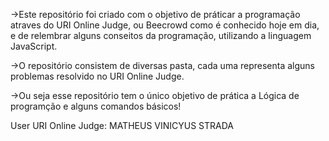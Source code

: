 ->Este repositório foi criado com o objetivo de práticar a programação atraves do URI Online Judge, 
ou Beecrowd como é conhecido hoje em dia, e de relembrar alguns conseitos da programação, utilizando a linguagem JavaScript.

->O repositório consistem de diversas pasta, cada uma representa alguns problemas resolvido no URI Online Judge.


->Ou seja esse repositório tem o único objetivo de prática a Lógica de programção e alguns comandos básicos!


User URI Online Judge: MATHEUS VINICYUS STRADA